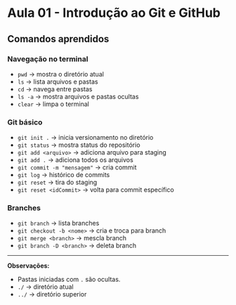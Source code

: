 # Aula 01 - Introdução ao Git e GitHub

## Comandos aprendidos

### Navegação no terminal
- `pwd` → mostra o diretório atual
- `ls` → lista arquivos e pastas
- `cd` → navega entre pastas
- `ls -a` → mostra arquivos e pastas ocultas
- `clear` → limpa o terminal

### Git básico
- `git init .` → inicia versionamento no diretório
- `git status` → mostra status do repositório
- `git add <arquivo>` → adiciona arquivo para staging
- `git add .` → adiciona todos os arquivos
- `git commit -m "mensagem"` → cria commit
- `git log` → histórico de commits
- `git reset` → tira do staging
- `git reset <idCommit>` → volta para commit específico

### Branches
- `git branch` → lista branches
- `git checkout -b <nome>` → cria e troca para branch
- `git merge <branch>` → mescla branch
- `git branch -D <branch>` → deleta branch

---
**Observações:**
- Pastas iniciadas com `.` são ocultas.
- `./` → diretório atual
- `../` → diretório superior
